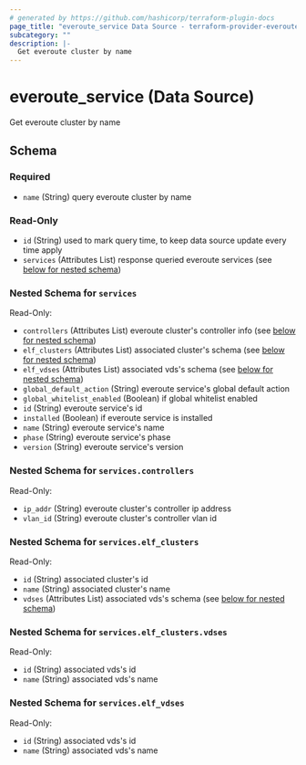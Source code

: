 ```yaml
---
# generated by https://github.com/hashicorp/terraform-plugin-docs
page_title: "everoute_service Data Source - terraform-provider-everoute"
subcategory: ""
description: |-
  Get everoute cluster by name
---
```


# everoute_service (Data Source)

Get everoute cluster by name



<!-- schema generated by tfplugindocs -->
## Schema

### Required

- `name` (String) query everoute cluster by name

### Read-Only

- `id` (String) used to mark query time, to keep data source update every time apply
- `services` (Attributes List) response queried everoute services (see [below for nested schema](#nestedatt--services))

<a id="nestedatt--services"></a>
### Nested Schema for `services`

Read-Only:

- `controllers` (Attributes List) everoute cluster's controller info (see [below for nested schema](#nestedatt--services--controllers))
- `elf_clusters` (Attributes List) associated cluster's schema (see [below for nested schema](#nestedatt--services--elf_clusters))
- `elf_vdses` (Attributes List) associated vds's schema (see [below for nested schema](#nestedatt--services--elf_vdses))
- `global_default_action` (String) everoute service's global default action
- `global_whitelist_enabled` (Boolean) if global whitelist enabled
- `id` (String) everoute service's id
- `installed` (Boolean) if everoute service is installed
- `name` (String) everoute service's name
- `phase` (String) everoute service's phase
- `version` (String) everoute service's version

<a id="nestedatt--services--controllers"></a>
### Nested Schema for `services.controllers`

Read-Only:

- `ip_addr` (String) everoute cluster's controller ip address
- `vlan_id` (String) everoute cluster's controller vlan id


<a id="nestedatt--services--elf_clusters"></a>
### Nested Schema for `services.elf_clusters`

Read-Only:

- `id` (String) associated cluster's id
- `name` (String) associated cluster's name
- `vdses` (Attributes List) associated vds's schema (see [below for nested schema](#nestedatt--services--elf_clusters--vdses))

<a id="nestedatt--services--elf_clusters--vdses"></a>
### Nested Schema for `services.elf_clusters.vdses`

Read-Only:

- `id` (String) associated vds's id
- `name` (String) associated vds's name



<a id="nestedatt--services--elf_vdses"></a>
### Nested Schema for `services.elf_vdses`

Read-Only:

- `id` (String) associated vds's id
- `name` (String) associated vds's name
